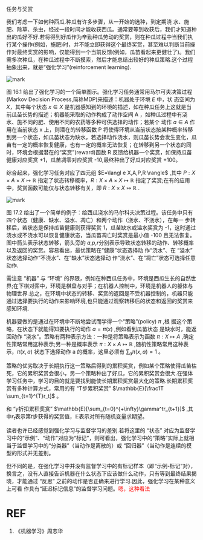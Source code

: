 任务与奖赏


我们考虑一下如何种西瓜.种瓜有许多步骤，从一开始的选种，到定期浇 水、施肥、除草、杀虫，经过一段时间才能收获西瓜。通常要等到收获后，我们才知道种出的瓜好不好.若将得到好瓜作为辛勤种瓜劳动的奖赏，则在种瓜过程中当我们执行某个操作(例如，施肥)时，并不能立即获得这个最终奖赏，甚至难以判断当前操作对最终奖赏的影响，仅能得到一个当前反馈(例如，瓜苗看起来更健壮了)。我们需多次种瓜，在种瓜过程中不断摸索，然后才能总结出较好的种瓜策略.这个过程抽象出来，就是“强化学习”(reinforcement learning).

![mark](http://pacdb2bfr.bkt.clouddn.com/blog/image/180701/B5gE4m20JL.png?imageslim)


图 16.1 给出了强化学习的一个简单图示。强化学习任务通常用马尔可夫决策过程(Markov Decision Process,简称MDP)来描述：机器处于环境 $E$ 中，状 态空间为 $X$，其中每个状态 $x\in X$ 是机器感知到的环境的描述，如在种瓜任务上这就是当前瓜苗长势的描述；机器能采取的动作构成了动作空间 A ，如种瓜过程中有浇水、施不同的肥、使用不同的农药等多种可供选择的动作；若某个 动作 $a\in A$ 作用在当前状态 x 上，则潜在的转移函数 P 将使得环境从当前状态按某种概率转移到另一个状态，如瓜苗状态为缺水，若选择动作浇水，则瓜苗长势会发生变化，瓜苗有一定的概率恢复健康，也有一定的概率无法恢复；在转移到另一个状态的同时，环境会根据潜在的“奖赏”(reward)函数 R 反馈给机器一个奖赏，如保持瓜苗健康对应奖赏 +1，瓜苗凋零对应奖赏 -10,最终种出了好瓜对应奖赏 +100。

综合起来，强化学习任务对应了四元组 $E=\langl e X,A,P,R \rangle$ ,其中 $P:X\times A\times X\mapsto \mathbb{R}$ 指定了状态转移概率，$R:X\times A\times X\mapsto \mathbb{R}$ 指定了奖赏;在有的应用中，奖赏函数可能仅与状态转移有关，即 $R:X\times X\mapsto \mathbb{R}$ .


![mark](http://pacdb2bfr.bkt.clouddn.com/blog/image/180701/2F30gKA4aJ.png?imageslim)

图 17.2 给出了一个简单的例子：给西瓜浇水的马尔科夫决策过程。该任务中只有四个状态（健康、缺水、溢水、凋亡）和两个动作（浇水、不浇水），在每一 步转移后，若状态是保持瓜苗健康则获得奖赏 1，瓜苗缺水或溢水奖赏为 -1，这时通过浇水或不浇水可以恢复健康状态，当瓜苗凋亡时奖赏是最小值 -100 且无法恢复。图中箭头表示状态转移，箭头旁的 $a$,$p$,$r$分别表示导致状态转移的动作、转移概率以及返回的奖赏。容易看出，最优策略在“健康”状态选择动 作“浇水”、在 “溢水” 状态选择动作“不浇水”、在“缺水”状态选择动 作“浇水”、在“凋亡”状态可选择任意动作.

需注意 “机器” 与 “环境” 的界限，例如在种西瓜任务中，环境是西瓜生长的自然世界;在下棋对弈中，环境是棋盘与对手；在机器人控制中，环境是机器人的躯体与物理世界.总之，在环境中状态的转移、奖赏的返回是不受机器控制的，机器只能通过选择要执行的动作来影响环境,也只能通过观察转移后的状态和返回的奖赏来感知环境.

机器要做的是通过在环境中不断地尝试而学得一个“策略”(policy) $\pi$ ,根 据这个策略，在状态下就能得知要执行的动作 $a=\pi(x)$ ,例如看到瓜苗状态 是缺水时，能返回动作 “浇水”。策略有两种表示方法：一种是将策略表示为函数 $\pi:X\mapsto A$ ,确定性策略常用这种表示;另一种是概率表示 $\pi:X\times A\mapsto \mathbb{R}$ ,随机性策略常用这种表示，$\pi(x,a)$ 状态下选择动作 a 的概率，这里必须有 $\sum_{a} \pi(x,a)=1$ 。

策略的优劣取决于长期执行这一策略后得到的累积奖赏，例如某个策略使得瓜苗枯死，它的累积奖赏会很小，另一个策略种出了好瓜，它的累积奖赏会很大.在强体学习任务中，学习的目的就是要找到能使长期累积奖赏最大化的策略.长期累积奖赏有多种计算方式，常用的有 “T步累积奖赏” $\mathbb{E}[\frac1T \sum_{t=1}^{T}r_t]$ 。

和 “$\gamma$折扣累积奖赏”  $\mathbb{E}[\sum_{t=0}^{+\infty}\gamma^tr_{t+1}]$ ,其中$r_t$表示第$t$步获得的奖赏值，$\mathbb{E}$表示对所有随机变量求期望。

读者也许已经感觉到强化学习与监督学习的差别.若将这里的 “状态” 对应为监督学习中的“示例”、“动作”对应为“标记”，则可看出，强化学习中的“策略”实际上就相当于监督学习中的“分类器”（当动作是离散的）或 “回归器”（当动作是连续的模型的形式并无差别。

但不同的是，在强化学习中并没有监督学习中的有标记样本（即“示例-标记”对），换言之，没有人直接告诉机器在什么状态下应该做什么动作，只有等到最终结果揭晓，才能通过 “反思” 之前的动作是否正确来进行学习.因此，强化学习在某种意义上可看 作具有“延迟标记信息”的监督学习问题。<span style="color:red;">嗯，这种看法</span>


# REF
1. 《机器学习》周志华
